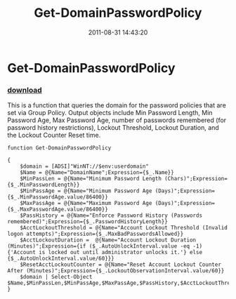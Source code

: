 ﻿---
pid:            2939
parent:         0
children:       
poster:         AlphaSun
title:          Get-DomainPasswordPolicy
date:           2011-08-31 14:43:20
description:    This is a function that queries the domain for the password policies that are set via Group Policy. Output objects include Min Password Length, Min Password Age, Max Password Age, number of passwords remembered (for password history restrictions), Lockout Threshold, Lockout Duration, and the Lockout Counter Reset time.
format:         posh
---

# Get-DomainPasswordPolicy

### [download](2939.ps1)  

This is a function that queries the domain for the password policies that are set via Group Policy. Output objects include Min Password Length, Min Password Age, Max Password Age, number of passwords remembered (for password history restrictions), Lockout Threshold, Lockout Duration, and the Lockout Counter Reset time.

```posh
function Get-DomainPasswordPolicy  

{
	$domain = [ADSI]"WinNT://$env:userdomain"
	$Name = @{Name="DomainName";Expression={$_.Name}}
	$MinPassLen = @{Name="Minimum Password Length (Chars)";Expression={$_.MinPasswordLength}}
	$MinPassAge = @{Name="Minimum Password Age (Days)";Expression={$_.MinPasswordAge.value/86400}}
	$MaxPassAge = @{Name="Maximum Password Age (Days)";Expression={$_.MaxPasswordAge.value/86400}}
	$PassHistory = @{Name="Enforce Password History (Passwords remembered)";Expression={$_.PasswordHistoryLength}}
	$AcctLockoutThreshold = @{Name="Account Lockout Threshold (Invalid logon attempts)";Expression={$_.MaxBadPasswordsAllowed}}
	$AcctLockoutDuration =  @{Name="Account Lockout Duration (Minutes)";Expression={if ($_.AutoUnlockInterval.value -eq -1) {'Account is locked out until administrator unlocks it.'} else {$_.AutoUnlockInterval.value/60}}}
	$ResetAcctLockoutCounter = @{Name="Reset Account Lockout Counter After (Minutes)";Expression={$_.LockoutObservationInterval.value/60}}
	$domain | Select-Object $Name,$MinPassLen,$MinPassAge,$MaxPassAge,$PassHistory,$AcctLockoutThreshold,$AcctLockoutDuration,$ResetAcctLockoutCounter
}
```
